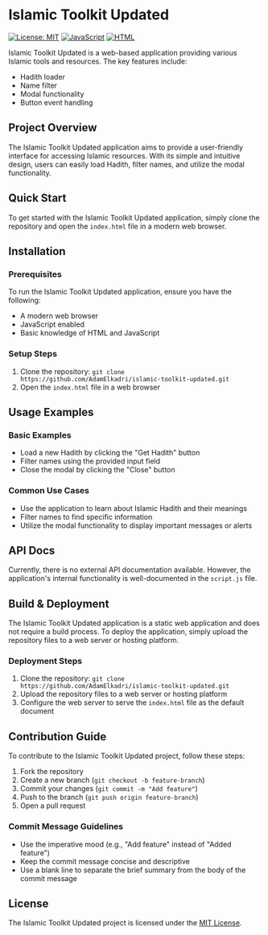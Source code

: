 # Islamic Toolkit Updated
[![License: MIT](https://img.shields.io/badge/License-MIT-yellow.svg)](https://github.com/AdamElkadri/islamic-toolkit-updated/blob/main/LICENSE)
[![JavaScript](https://img.shields.io/badge/JavaScript-ES6+-blue.svg)](https://www.ecma-international.org/publications-and-standards/standards/ecma-262/)
[![HTML](https://img.shields.io/badge/HTML-5-orange.svg)](https://www.w3.org/TR/html5/)

Islamic Toolkit Updated is a web-based application providing various Islamic tools and resources. The key features include:
* Hadith loader
* Name filter
* Modal functionality
* Button event handling

## Project Overview
The Islamic Toolkit Updated application aims to provide a user-friendly interface for accessing Islamic resources. With its simple and intuitive design, users can easily load Hadith, filter names, and utilize the modal functionality.

## Quick Start
To get started with the Islamic Toolkit Updated application, simply clone the repository and open the `index.html` file in a modern web browser.

## Installation
### Prerequisites
To run the Islamic Toolkit Updated application, ensure you have the following:
* A modern web browser
* JavaScript enabled
* Basic knowledge of HTML and JavaScript

### Setup Steps
1. Clone the repository: `git clone https://github.com/AdamElkadri/islamic-toolkit-updated.git`
2. Open the `index.html` file in a web browser

## Usage Examples
### Basic Examples
* Load a new Hadith by clicking the "Get Hadith" button
* Filter names using the provided input field
* Close the modal by clicking the "Close" button

### Common Use Cases
* Use the application to learn about Islamic Hadith and their meanings
* Filter names to find specific information
* Utilize the modal functionality to display important messages or alerts

## API Docs
Currently, there is no external API documentation available. However, the application's internal functionality is well-documented in the `script.js` file.

## Build & Deployment
The Islamic Toolkit Updated application is a static web application and does not require a build process. To deploy the application, simply upload the repository files to a web server or hosting platform.

### Deployment Steps
1. Clone the repository: `git clone https://github.com/AdamElkadri/islamic-toolkit-updated.git`
2. Upload the repository files to a web server or hosting platform
3. Configure the web server to serve the `index.html` file as the default document

## Contribution Guide
To contribute to the Islamic Toolkit Updated project, follow these steps:
1. Fork the repository
2. Create a new branch (`git checkout -b feature-branch`)
3. Commit your changes (`git commit -m "Add feature"`)
4. Push to the branch (`git push origin feature-branch`)
5. Open a pull request

### Commit Message Guidelines
* Use the imperative mood (e.g., "Add feature" instead of "Added feature")
* Keep the commit message concise and descriptive
* Use a blank line to separate the brief summary from the body of the commit message

## License
The Islamic Toolkit Updated project is licensed under the [MIT License](https://github.com/AdamElkadri/islamic-toolkit-updated/blob/main/LICENSE).
